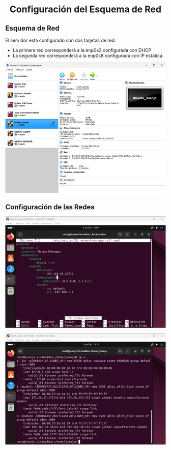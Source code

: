 ### <h1 align="center"> Configuración del Esquema de Red </h1> 

## Esquema de Red 
El servidor está configurado con dos tarjetas de red:  
- La primera red corresponderá a la enp0s3 configurada con DHCP 
- La segunda red corresponderá a la enp0s8 configurada con IP estática.

![Tarjetas de red](./Img/captura1.png) 

## Configuración de las Redes 

![Configuración de red](./Img/captura2.png) 

![Comprobación de red](./Img/captura3.png) 
